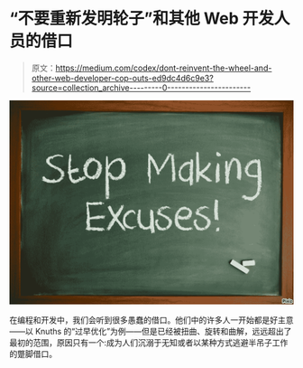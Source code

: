 # “不要重新发明轮子”和其他 Web 开发人员的借口

> 原文：<https://medium.com/codex/dont-reinvent-the-wheel-and-other-web-developer-cop-outs-ed9dc4d6c9e3?source=collection_archive---------0----------------------->

![](img/a1a4e00ed1a72e847ca8db295fabf04a.png)

在编程和开发中，我们会听到很多愚蠢的借口。他们中的许多人一开始都是好主意——以 Knuths 的“过早优化”为例——但是已经被扭曲、旋转和曲解，远远超出了最初的范围，原因只有一个:成为人们沉溺于无知或者以某种方式逃避半吊子工作的蹩脚借口。